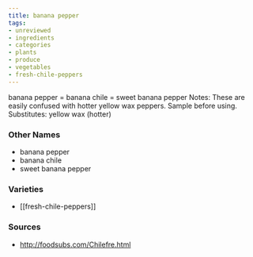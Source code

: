 ```yaml
---
title: banana pepper
tags:
- unreviewed
- ingredients
- categories
- plants
- produce
- vegetables
- fresh-chile-peppers
---
```

banana pepper = banana chile = sweet banana pepper Notes: These are easily confused with hotter yellow wax peppers. Sample before using. Substitutes: yellow wax (hotter)

### Other Names

* banana pepper
* banana chile
* sweet banana pepper

### Varieties

* [[fresh-chile-peppers]]

### Sources
* http://foodsubs.com/Chilefre.html
